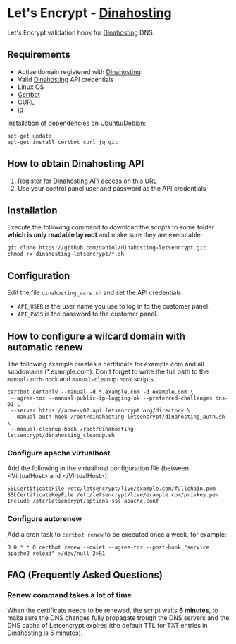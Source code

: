 # Let's Encrypt - [Dinahosting](https://dinahosting.com/?affref=5F664727881E1)
Let's Encrypt validation hook for [Dinahosting](https://dinahosting.com/?affref=5F664727881E1) DNS.

## Requirements

* Active domain registered with [Dinahosting](https://dinahosting.com/?affref=5F664727881E1)
* Valid [Dinahosting](https://dinahosting.com/?affref=5F664727881E1) API credentials
* Linux OS
* [Certbot](https://certbot.eff.org/)
* CURL
* [jq](https://stedolan.github.io/jq/)

Installation of dependencies on Ubuntu/Debian:

```
apt-get update
apt-get install certbot curl jq git
```

## How to obtain Dinahosting API

1. [Register for Dinahosting API access on this URL](https://dinahosting.com/api/?affref=5F664727881E1)
2. Use your control panel user and password as the API credentials

## Installation

Execute the following command to download the scripts to some folder **which is only readable by root** and make sure they are executable:

```
git clone https://github.com/daniol/dinahosting-letsencrypt.git
chmod +x dinahosting-letsencrypt/*.sh
```

## Configuration

Edit the file `dinahosting_vars.sh` and set the API credentials. 

* `API_USER` is the user name you use to log in to the customer panel.
* `API_PASS` is the password to the customer panel.

## How to configure a wilcard domain with automatic renew

The following example creates a certificate for example.com and all subdomains (*.example.com). Don't forget to write the full path to the `manual-auth-hook` and `manual-cleanup-hook` scripts.

```
certbot certonly --manual -d *.example.com -d example.com \
 --agree-tos --manual-public-ip-logging-ok --preferred-challenges dns-01 \
 --server https://acme-v02.api.letsencrypt.org/directory \
 --manual-auth-hook /root/dinahosting-letsencrypt/dinahosting_auth.sh  \
 --manual-cleanup-hook /root/dinahosting-letsencrypt/dinahosting_cleanup.sh
```

### Configure apache virtualhost

Add the following in the virtualhost configuration file (between &lt;VirtualHost&gt; and &lt;/VirtualHost&gt;): 

```
SSLCertificateFile /etc/letsencrypt/live/example.com/fullchain.pem
SSLCertificateKeyFile /etc/letsencrypt/live/example.com/privkey.pem
Include /etc/letsencrypt/options-ssl-apache.conf
```

### Configure autorenew

Add a cron task to `certbot renew` to be executed once a week, for example:

```
0 0 * * 0 certbot renew --quiet --agree-tos --post-hook "service apache2 reload" >/dev/null 2>&1
```
## FAQ (Frequently Asked Questions)

### Renew command takes a lot of time

When the certificate needs to be renewed, the script waits **6 minutes**, to make sure the DNS changes fully propagate trough the DNS servers and the DNS cache of Letsencrypt expires (the default TTL for TXT entries in [Dinahosting](https://dinahosting.com/?affref=5F664727881E1) is 5 minutes).
